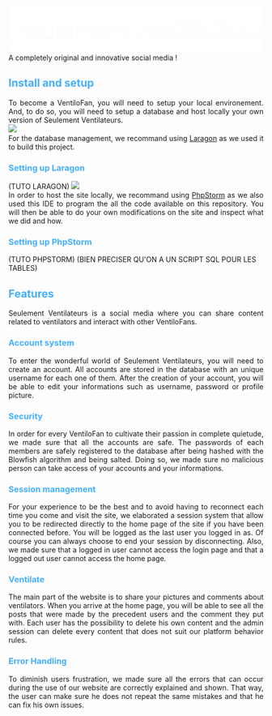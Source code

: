 <img src="./assets/Seulement_Ventilateur_-_transparent.png" />
A completely original and innovative social media !

<h2 style="color: #45AFFF">Install and setup</h2>
<div style="text-align: justify">
    To become a VentiloFan, you will need to setup your local environement.
    And, to do so, you will need to setup a database and host locally your own version of Seulement Ventilateurs.
</div>


<img src="https://warlord0blog.files.wordpress.com/2019/09/laragon_logo1.png" width="200" />
<div style="text-align: justify">
    For the database management, we recommand using
    <a href="https://laragon.org/">Laragon</a> as we used it to build this project.
</div>

<h3 style="color: #45AFFF">Setting up Laragon</h3>
(TUTO LARAGON)

<img src="https://cdn-images-1.medium.com/fit/t/1600/480/1*oLFo5u_zyBkuS8WpSoXBIQ.png" width="200" />
<div style="text-align: justify">
    In order to host the site locally, we recommand using
    <a href="https://www.jetbrains.com/phpstorm/">PhpStorm</a> as we also used this IDE to program the all the code
    available on this repository. You will then be able to do your own modifications on the site and inspect what we
    did and how.
</div>



<h3 style="color: #45AFFF">Setting up PhpStorm</h3>
(TUTO PHPSTORM)
(BIEN PRECISER QU'ON A UN SCRIPT SQL POUR LES TABLES)


<h2 style="color: #45AFFF">Features</h2>
<div style="text-align: justify">
    Seulement Ventilateurs is a social media where you can share content related to ventilators and interact with other
    VentiloFans.
</div>



<h3 style="color: #45AFFF">Account system</h3>
<div style="text-align: justify">
    To enter the wonderful world of Seulement Ventilateurs, you will need to create an account. All accounts are stored
    in the database with an unique username for each one of them. After the creation of your account, you will be able
    to edit your informations such as username, password or profile picture.
</div>



<h3 style="color: #45AFFF">Security</h3>
<div style="text-align: justify">
    In order for every VentiloFan to cultivate their passion in complete quietude, we made sure that all the accounts
    are safe. The passwords of each members are safely registered to the database after being hashed with the Blowfish
    algorithm and being salted. Doing so, we made sure no malicious person can take access of your accounts and your
    informations.
</div>



<h3 style="color: #45AFFF">Session management</h3>
<div style="text-align: justify">
    For your experience to be the best and to avoid having to reconnect each time you come and visit the site, we
    elaborated a session system that allow you to be redirected directly to the home page of the site if you have been
    connected before. You will be logged as the last user you logged in as. Of course you can always choose to end your
    session by disconnecting. Also, we made sure that a logged in user cannot access the login page and that a logged
    out user cannot access the home page.
</div>



<h3 style="color: #45AFFF">Ventilate</h3>
<div style="text-align: justify">
    The main part of the website is to share your pictures and comments about ventilators. When you arrive at the home
    page, you will be able to see all the posts that were made by the precedent users and the comment they put with.
    Each user has the possibility to delete his own content and the admin session can delete every content that does not
    suit our platform behavior rules.
</div>



<h3 style="color: #45AFFF">Error Handling</h3>
<div style="text-align: justify">
    To diminish users frustration, we made sure all the errors that can occur during the use of our website are
    correctly explained and shown. That way, the user can make sure he does not repeat the same mistakes and that he can fix
    his own issues.
</div>

